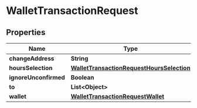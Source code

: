 

# WalletTransactionRequest

## Properties

Name | Type | Description | Notes
------------ | ------------- | ------------- | -------------
**changeAddress** | **String** |  |  [optional]
**hoursSelection** | [**WalletTransactionRequestHoursSelection**](WalletTransactionRequestHoursSelection.md) |  |  [optional]
**ignoreUnconfirmed** | **Boolean** |  |  [optional]
**to** | **List&lt;Object&gt;** |  |  [optional]
**wallet** | [**WalletTransactionRequestWallet**](WalletTransactionRequestWallet.md) |  |  [optional]



